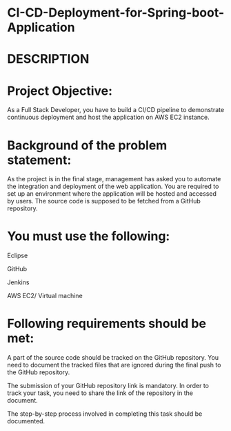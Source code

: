 # CI-CD-Deployment-for-Spring-boot-Application

# DESCRIPTION

# Project Objective: 

As a Full Stack Developer, you have to build a CI/CD pipeline to demonstrate continuous deployment and host the application on AWS EC2 instance.

 
# Background of the problem statement: 

As the project is in the final stage, management has asked you to automate the integration and deployment of the web application. You are required to set up an environment where the application will be hosted and accessed by users. The source code is supposed to be fetched from a GitHub repository.

 

# You must use the following: 

Eclipse

GitHub

Jenkins

AWS EC2/ Virtual machine

 

# Following requirements should be met: 

A part of the source code should be tracked on the GitHub repository. You need to document the tracked files that are ignored during the final push to the GitHub repository.

The submission of your GitHub repository link is mandatory. In order to track your task, you need to share the link of the repository in the document.

The step-by-step process involved in completing this task should be documented.
